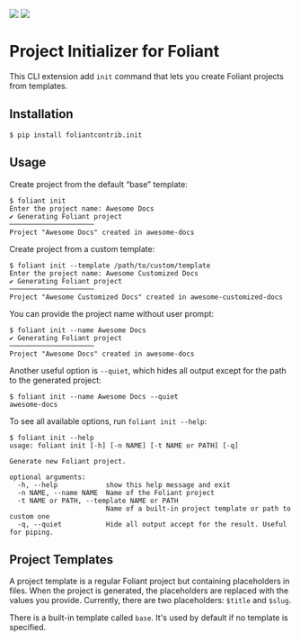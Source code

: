 [![](https://img.shields.io/pypi/v/foliantcontrib.init.svg)](https://pypi.org/project/foliantcontrib.init/) [![](https://img.shields.io/github/v/tag/foliant-docs/foliantcontrib.init.svg?label=GitHub)](https://github.com/foliant-docs/foliantcontrib.init)

# Project Initializer for Foliant

This CLI extension add `init` command that lets you create Foliant projects from templates.


## Installation

```shell
$ pip install foliantcontrib.init
```


## Usage

Create project from the default “base” template:

```shell
$ foliant init
Enter the project name: Awesome Docs
✔ Generating Foliant project
─────────────────────
Project "Awesome Docs" created in awesome-docs
```

Create project from a custom template:

```shell
$ foliant init --template /path/to/custom/template
Enter the project name: Awesome Customized Docs
✔ Generating Foliant project
─────────────────────
Project "Awesome Customized Docs" created in awesome-customized-docs
```

You can provide the project name without user prompt:

```shell
$ foliant init --name Awesome Docs
✔ Generating Foliant project
─────────────────────
Project "Awesome Docs" created in awesome-docs
```

Another useful option is `--quiet`, which hides all output except for the path to the generated project:

```shell
$ foliant init --name Awesome Docs --quiet
awesome-docs
```

To see all available options, run `foliant init --help`:

```shell
$ foliant init --help
usage: foliant init [-h] [-n NAME] [-t NAME or PATH] [-q]

Generate new Foliant project.

optional arguments:
  -h, --help            show this help message and exit
  -n NAME, --name NAME  Name of the Foliant project
  -t NAME or PATH, --template NAME or PATH
                        Name of a built-in project template or path to custom one
  -q, --quiet           Hide all output accept for the result. Useful for piping.
```


## Project Templates

A project template is a regular Foliant project but containing placeholders in files. When the project is generated, the placeholders are replaced with the values you provide. Currently, there are two placeholders: `$title` and `$slug`.

There is a built-in template called `base`. It's used by default if no template is specified.

